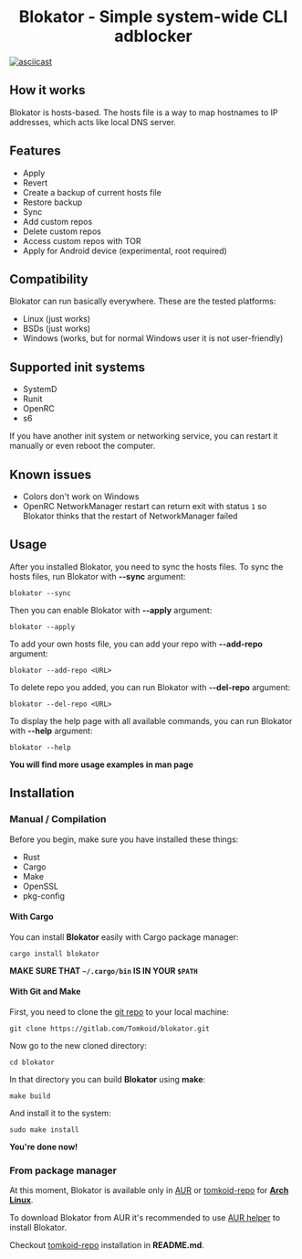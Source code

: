 <div align="center"><h1>Blokator - Simple system-wide CLI adblocker</h1></div>

[![asciicast](https://asciinema.org/a/520298.svg)](https://asciinema.org/a/520298)

## How it works
Blokator is hosts-based. The hosts file is a way to map hostnames to IP addresses, which acts like local DNS server.

## Features
- Apply
- Revert
- Create a backup of current hosts file
- Restore backup
- Sync
- Add custom repos
- Delete custom repos
- Access custom repos with TOR
- Apply for Android device (experimental, root required)

## Compatibility
Blokator can run basically everywhere. These are the tested platforms:
- Linux (just works)
- BSDs (just works)
- Windows (works, but for normal Windows user it is not user-friendly)

## Supported init systems
- SystemD
- Runit
- OpenRC
- s6

If you have another init system or networking service, you can restart it manually or even reboot the computer.

## Known issues
- Colors don't work on Windows
- OpenRC NetworkManager restart can return exit with status `1` so Blokator thinks that the restart of NetworkManager failed

## Usage
After you installed Blokator, you need to sync the hosts files. To sync the hosts files, run Blokator with **--sync** argument:

```
blokator --sync
```

Then you can enable Blokator with **--apply** argument:

```
blokator --apply
```

To add your own hosts file, you can add your repo with **--add-repo** argument:

```
blokator --add-repo <URL>
```

To delete repo you added, you can run Blokator with **--del-repo** argument:

```
blokator --del-repo <URL>
```

To display the help page with all available commands, you can run Blokator with **--help** argument:

```
blokator --help
```

**You will find more usage examples in man page**

## Installation
### Manual / Compilation
Before you begin, make sure you have installed these things:
- Rust
- Cargo
- Make
- OpenSSL
- pkg-config

#### With Cargo
You can install **Blokator** easily with Cargo package manager:
```
cargo install blokator
```

**MAKE SURE THAT `~/.cargo/bin` IS IN YOUR `$PATH`**

#### With Git and Make
First, you need to clone the [git repo](https://codeberg.org/Tomkoid/blokator) to your local machine:

```
git clone https://gitlab.com/Tomkoid/blokator.git
```

Now go to the new cloned directory:

```
cd blokator
```

In that directory you can build **Blokator** using **make**:

```
make build
```

And install it to the system:

```
sudo make install
```

**You're done now!**

### From package manager
At this moment, Blokator is available only in [AUR](https://aur.archlinux.org) or [tomkoid-repo](https://gitlab.com/Tomkoid/tomkoid-repo) for **[Arch Linux](https://archlinux.org)**.

To download Blokator from AUR it's recommended to use [AUR helper](https://wiki.archlinux.org/title/AUR_helpers) to install Blokator.

Checkout [tomkoid-repo](https://gitlab.com/Tomkoid/tomkoid-repo) installation in **README.md**.

